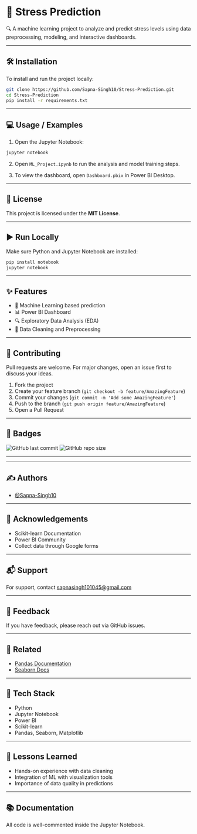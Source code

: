 # 🚀 Stress Prediction

🔍 A machine learning project to analyze and predict stress levels using data preprocessing, modeling, and interactive dashboards.

---

## 🛠️ Installation

To install and run the project locally:

```bash
git clone https://github.com/Sapna-Singh10/Stress-Prediction.git
cd Stress-Prediction
pip install -r requirements.txt
```

---

## 💻 Usage / Examples

1. Open the Jupyter Notebook:

```bash
jupyter notebook
```

2. Open `ML_Project.ipynb` to run the analysis and model training steps.

3. To view the dashboard, open `Dashboard.pbix` in Power BI Desktop.

---

## 📄 License

This project is licensed under the **MIT License**.

---

## ▶️ Run Locally

Make sure Python and Jupyter Notebook are installed:

```bash
pip install notebook
jupyter notebook
```
---

## ✨ Features

- 🧠 Machine Learning based prediction
- 📊 Power BI Dashboard
- 🔍 Exploratory Data Analysis (EDA)
- 🧹 Data Cleaning and Preprocessing

---

## 🤝 Contributing

Pull requests are welcome. For major changes, open an issue first to discuss your ideas.

1. Fork the project
2. Create your feature branch (`git checkout -b feature/AmazingFeature`)
3. Commit your changes (`git commit -m 'Add some AmazingFeature'`)
4. Push to the branch (`git push origin feature/AmazingFeature`)
5. Open a Pull Request
   
---

## 🏅 Badges

![GitHub last commit](https://img.shields.io/github/last-commit/Sapna-Singh10/Stress-Prediction)
![GitHub repo size](https://img.shields.io/github/repo-size/Sapna-Singh10/Stress-Prediction)

---
---

## ✍️ Authors

- [@Sapna-Singh10](https://github.com/Sapna-Singh10)

---

## 🙌 Acknowledgements

- Scikit-learn Documentation
- Power BI Community
- Collect data through Google forms

---

## 📬 Support

For support, contact [sapnasingh101045@gmail.com](mailto:sapnasingh101045@gmail.com)

---

## 💬 Feedback

If you have feedback, please reach out via GitHub issues.

---

## 🔗 Related

- [Pandas Documentation](https://pandas.pydata.org/)
- [Seaborn Docs](https://seaborn.pydata.org/)

---

## 🧰 Tech Stack

- Python
- Jupyter Notebook
- Power BI
- Scikit-learn
- Pandas, Seaborn, Matplotlib

---

## 📘 Lessons Learned

- Hands-on experience with data cleaning
- Integration of ML with visualization tools
- Importance of data quality in predictions

---
## 📚 Documentation

All code is well-commented inside the Jupyter Notebook.


